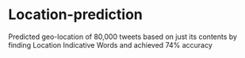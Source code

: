 # Location-prediction
Predicted geo-location of 80,000 tweets based on just its contents by finding Location Indicative Words and achieved 74% accuracy 
